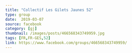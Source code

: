 ```yaml
---
title: "Collectif Les Gilets Jaunes 52"
type: group
date:  2019-03-07
source: facebook
category: [gj]
thumbnail: /images/posts/466568343749959.jpg
tags: [FR,FR-GES,52]
link: https://www.facebook.com/groups/466568343749959/
---
```

